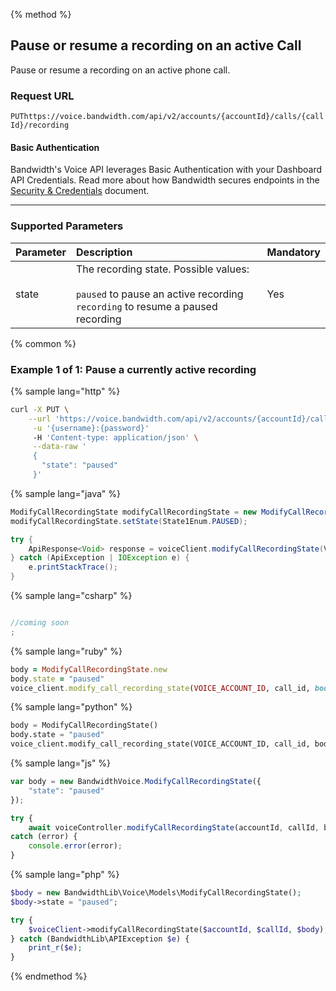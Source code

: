 {% method %}
## Pause or resume a recording on an active Call
Pause or resume a recording on an active phone call.

### Request URL

<code class="put">PUT</code>`https://voice.bandwidth.com/api/v2/accounts/{accountId}/calls/{callId}/recording`

#### Basic Authentication

Bandwidth's Voice API leverages Basic Authentication with your Dashboard API Credentials. Read more about how Bandwidth secures endpoints in the [Security & Credentials](../../../guides/accountCredentials.md) document.

---

### Supported Parameters
| Parameter       | Description                                                                                                                            | Mandatory |
|:----------------|:---------------------------------------------------------------------------------------------------------------------------------------|:----------|
| state           | The recording state. Possible values: <br><br> `paused` to pause an active recording<br>`recording` to resume a paused recording<br>   | Yes       |
{% common %}

### Example 1 of 1: Pause a currently active recording

{% sample lang="http" %}

```bash
curl -X PUT \
    --url 'https://voice.bandwidth.com/api/v2/accounts/{accountId}/calls/{callId}/recording' \
     -u '{username}:{password}'
     -H 'Content-type: application/json' \
     --data-raw '
     {
       "state": "paused"
     }'
```

{% sample lang="java" %}

```java
ModifyCallRecordingState modifyCallRecordingState = new ModifyCallRecordingState();
modifyCallRecordingState.setState(State1Enum.PAUSED);

try {
    ApiResponse<Void> response = voiceClient.modifyCallRecordingState(VOICE_ACCOUNT_ID, "callId", modifyCallRecordingState);
} catch (ApiException | IOException e) {
    e.printStackTrace();
}
```

{% sample lang="csharp" %}

```csharp

//coming soon
;
```

{% sample lang="ruby" %}

```ruby
body = ModifyCallRecordingState.new
body.state = "paused"
voice_client.modify_call_recording_state(VOICE_ACCOUNT_ID, call_id, body: body)
```

{% sample lang="python" %}

```python
body = ModifyCallRecordingState()
body.state = "paused"
voice_client.modify_call_recording_state(VOICE_ACCOUNT_ID, call_id, body=body)
```

{% sample lang="js" %}

```js
var body = new BandwidthVoice.ModifyCallRecordingState({
    "state": "paused"
});

try {
    await voiceController.modifyCallRecordingState(accountId, callId, body);
catch (error) {
    console.error(error);
}
```

{% sample lang="php" %}

```php
$body = new BandwidthLib\Voice\Models\ModifyCallRecordingState();
$body->state = "paused";

try {
    $voiceClient->modifyCallRecordingState($accountId, $callId, $body);
} catch (BandwidthLib\APIException $e) {
    print_r($e);
}
```

{% endmethod %}
